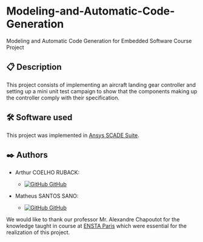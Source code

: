 # Modeling-and-Automatic-Code-Generation
Modeling and Automatic Code Generation for Embedded Software Course Project

## 📋 Description
This project consists of implementing an aircraft landing gear controller and setting up a mini unit test campaign to show that the components making up the controller comply with their specification.

## 🛠️ Software used

This project was implemented in [Ansys SCADE Suite](https://www.ansys.com/products/embedded-software/ansys-scade-suite).

## ✒️ Authors

- Arthur COELHO RUBACK:
    - [![GitHub](https://i.stack.imgur.com/tskMh.png) GitHub](https://github.com/arthur-ruback)

- Matheus SANTOS SANO:
    - [![GitHub](https://i.stack.imgur.com/tskMh.png) GitHub](https://github.com/matsano)

We would like to thank our professor Mr. Alexandre Chapoutot for the knowledge taught in course at [ENSTA Paris](https://www.ensta-paris.fr/) which were essential for the realization of this project.
